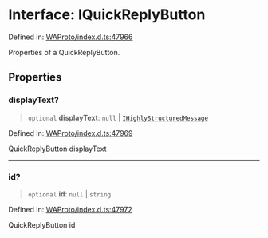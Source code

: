 # Interface: IQuickReplyButton

Defined in: [WAProto/index.d.ts:47966](https://github.com/Fokusdotid/Baileys/blob/4aa08196a497251af5be42856601e02d8a85cce8/WAProto/index.d.ts#L47966)

Properties of a QuickReplyButton.

## Properties

### displayText?

> `optional` **displayText**: `null` \| [`IHighlyStructuredMessage`](../../Message/interfaces/IHighlyStructuredMessage.md)

Defined in: [WAProto/index.d.ts:47969](https://github.com/Fokusdotid/Baileys/blob/4aa08196a497251af5be42856601e02d8a85cce8/WAProto/index.d.ts#L47969)

QuickReplyButton displayText

***

### id?

> `optional` **id**: `null` \| `string`

Defined in: [WAProto/index.d.ts:47972](https://github.com/Fokusdotid/Baileys/blob/4aa08196a497251af5be42856601e02d8a85cce8/WAProto/index.d.ts#L47972)

QuickReplyButton id
